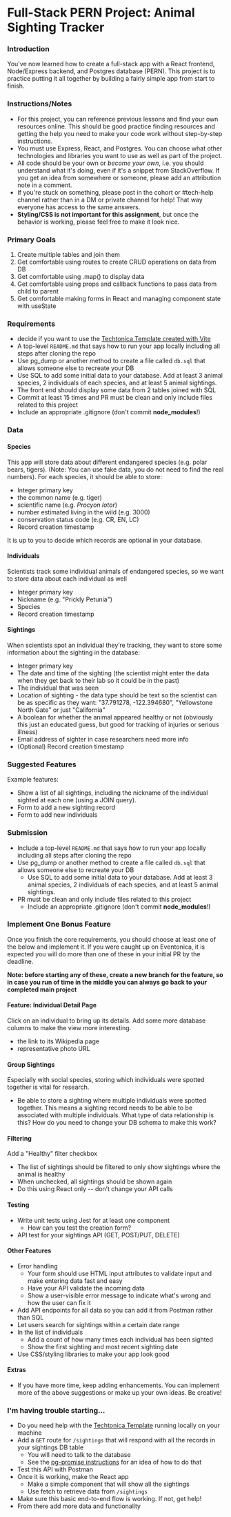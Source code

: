 # Full-Stack PERN Project: Animal Sighting Tracker

### Introduction

You've now learned how to create a full-stack app with a React frontend, Node/Express backend, and Postgres database (PERN). This project is to practice putting it all together by building a fairly simple app from start to finish.

### Instructions/Notes

- For this project, you can reference previous lessons and find your own resources online. This should be good practice finding resources and getting the help you need to make your code work without step-by-step instructions.
- You must use Express, React, and Postgres. You can choose what other technologies and libraries you want to use as well as part of the project.
- All code should be your own or _become your own_, i.e. you should understand what it's doing, even if it's a snippet from StackOverflow. If you get an idea from somewhere or someone, please add an attribution note in a comment.
- If you're stuck on something, please post in the cohort or #tech-help channel rather than in a DM or private channel for help! That way everyone has access to the same answers.
- **Styling/CSS is not important for this assignment**, but once the behavior is working, please feel free to make it look nice.

### Primary Goals

1. Create multiple tables and join them
2. Get comfortable using routes to create CRUD operations on data from DB
3. Get comfortable using .map() to display data
4. Get comfortable using props and callback functions to pass data from child to parent
5. Get comfortable making forms in React and managing component state with useState

### Requirements

- decide if you want to use the [Techtonica Template created with Vite](https://github.com/Techtonica/curriculum/tree/main/projects/2023TemplateWithVite)
- A top-level `README.md` that says how to run your app locally including all steps after cloning the repo
- Use pg_dump or another method to create a file called `db.sql` that allows someone else to recreate your DB
- Use SQL to add some initial data to your database. Add at least 3 animal species, 2 individuals of each species, and at least 5 animal sightings.
- The front end should display some data from 2 tables joined with SQL
- Commit at least 15 times and PR must be clean and only include files related to this project
- Include an appropriate .gitignore (don't commit **node_modules**!)

### Data

#### Species

This app will store data about different endangered species (e.g. polar bears, tigers). (Note: You can use fake data, you do not need to find the real numbers). For each species, it should be able to store:

- Integer primary key
- the common name (e.g. tiger)
- scientific name (e.g. _Procyon lotor_)
- number estimated living in the wild (e.g. 3000)
- conservation status code (e.g. CR, EN, LC)
- Record creation timestamp

It is up to you to decide which records are optional in your database.

#### Individuals

Scientists track some individual animals of endangered species, so we want to store data about each individual as well

- Integer primary key
- Nickname (e.g. "Prickly Petunia")
- Species
- Record creation timestamp

#### Sightings

When scientists spot an individual they’re tracking, they want to store some information about the sighting in the database:

- Integer primary key
- The date and time of the sighting (the scientist might enter the data when they get back to their lab so it could be in the past)
- The individual that was seen
- Location of sighting - the data type should be text so the scientist can be as specific as they want: "37.791278, -122.394680", "Yellowstone North Gate" or just "California"
- A boolean for whether the animal appeared healthy or not (obviously this just an educated guess, but good for tracking of injuries or serious illness)
- Email address of sighter in case researchers need more info
- (Optional) Record creation timestamp

### Suggested Features

Example features:

- Show a list of all sightings, including the nickname of the individual sighted at each one (using a JOIN query).
- Form to add a new sighting record
- Form to add new individuals

### Submission

- Include a top-level `README.md` that says how to run your app locally including all steps after cloning the repo
- Use pg_dump or another method to create a file called `db.sql` that allows someone else to recreate your DB
  - Use SQL to add some initial data to your database. Add at least 3 animal species, 2 individuals of each species, and at least 5 animal sightings.
- PR must be clean and only include files related to this project
  - Include an appropriate .gitignore (don't commit **node_modules**!)

### Implement One Bonus Feature

Once you finish the core requirements, you should choose at least one of the below and implement it. If you were caught up on Eventonica, it is expected you will do more than one of these in your initial PR by the deadline.

**Note: before starting any of these, create a new branch for the feature, so in case you run of time in the middle you can always go back to your completed main project**

#### Feature: Individual Detail Page

Click on an individual to bring up its details. Add some more database columns to make the view more interesting.

- the link to its Wikipedia page
- representative photo URL

#### Group Sightings

Especially with social species, storing which individuals were spotted together is vital for research.

- Be able to store a sighting where multiple individuals were spotted together. This means a sighting record needs to be able to be associated with multiple individuals. What type of data relationship is this? How do you need to change your DB schema to make this work?

#### Filtering

Add a "Healthy" filter checkbox

- The list of sightings should be filtered to only show sightings where the animal is healthy
- When unchecked, all sightings should be shown again
- Do this using React only -- don’t change your API calls

#### Testing

- Write unit tests using Jest for at least one component
  - How can you test the creation form?
- API test for your sightings API (GET, POST/PUT, DELETE)

#### Other Features

- Error handling
  - Your form should use HTML input attributes to validate input and make entering data fast and easy
  - Have your API validate the incoming data
  - Show a user-visible error message to indicate what's wrong and how the user can fix it
- Add API endpoints for all data so you can add it from Postman rather than SQL
- Let users search for sightings within a certain date range
- In the list of individuals
  - Add a count of how many times each individual has been sighted
  - Show the first sighting and most recent sighting date
- Use CSS/styling libraries to make your app look good

#### Extras

- If you have more time, keep adding enhancements. You can implement more of the above suggestions or make up your own ideas. Be creative!

### I'm having trouble starting...

- Do you need help with the [Techtonica Template](https://github.com/Techtonica/curriculum/tree/main/projects/Template2023Projects) running locally on your machine
- Add a `GET` route for `/sightings` that will respond with all the records in your sightings DB table
  - You will need to talk to the database
  - See the [pg-promise instructions](https://expressjs.com/en/guide/database-integration.html#postgresql) for an idea of how to do that
- Test this API with Postman
- Once it is working, make the React app
  - Make a simple component that will show all the sightings
  - Use fetch to retrieve data from `/sightings`
- Make sure this basic end-to-end flow is working. If not, get help!
- From there add more data and functionality
